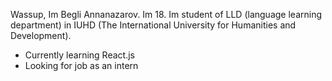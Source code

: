 Wassup, Im Begli Annanazarov. Im 18. Im student of LLD (language learning department) in IUHD (The International University for Humanities and Development).
- Currently learning React.js
- Looking for job as an intern
